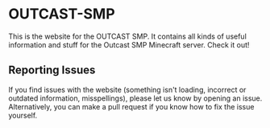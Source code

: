 # OUTCAST-SMP
This is the website for the OUTCAST SMP.
It contains all kinds of useful information and stuff for the Outcast SMP Minecraft server.
Check it out!

## Reporting Issues
If you find issues with the website (something isn't loading, incorrect or outdated information, misspellings), please let us know by opening an issue. Alternatively, you can make a pull request if you know how to fix the issue yourself.
